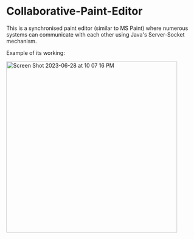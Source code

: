 # Collaborative-Paint-Editor

This is a synchronised paint editor (similar to MS Paint) where numerous systems can communicate with each other using Java's Server-Socket mechanism.

Example of its working:

<img width="449" alt="Screen Shot 2023-06-28 at 10 07 16 PM" src="https://github.com/AryanDawer7/Collaborative-Paint-Editor/assets/86630259/41d31925-284d-4f5c-bc8c-577a790190c4">
